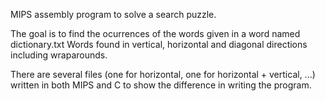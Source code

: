 MIPS assembly program to solve a search puzzle.

The goal is to find the ocurrences of the words given in a word named dictionary.txt
Words found in vertical, horizontal and diagonal directions including wraparounds.

There are several files (one for horizontal, one for horizontal + vertical, ...)
written in both MIPS and C to show the difference in writing the program.
